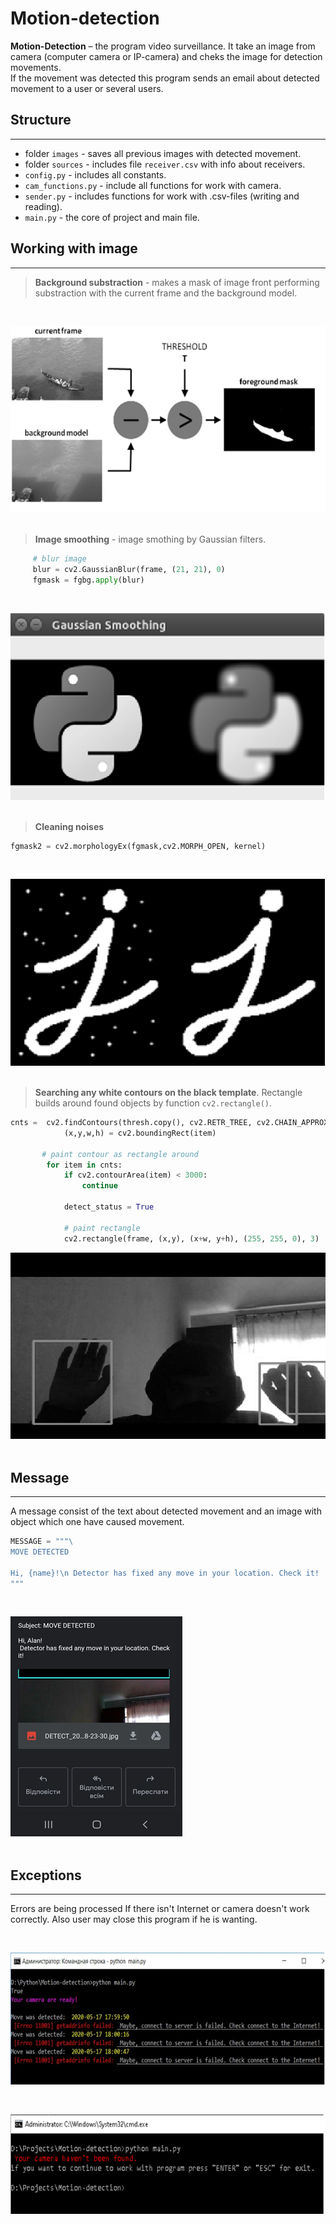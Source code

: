 # Motion-detection

**Motion-Detection** – the program video surveillance. It take an image from camera (computer camera or IP-camera)  and cheks the image for detection movements.<br/> 
If the movement was detected this program sends an email about detected movement to a user or several users.

## Structure
___

+ folder `images` - saves all previous images with detected movement.
+ folder `sources` - includes file `receiver.csv` with info about receivers.
+ `config.py` - includes all constants.
+ `cam_functions.py` - include all functions for work with camera.
+ `sender.py` - includes functions for work with .csv-files (writing and reading).
+ `main.py` - the core of project and main file.

## Working with image
___
> **Background substraction** - makes a mask of image front performing substraction with the current frame and the background model.
<br/>

![](program_pictures/1.png)
<br/><br/>

> **Image smoothing** - image smothing by Gaussian filters.

```python
     # blur image
     blur = cv2.GaussianBlur(frame, (21, 21), 0)
     fgmask = fgbg.apply(blur)

```

<br/>

![](program_pictures/2.png)
<br/><br/>

> **Cleaning noises** 
```python 
fgmask2 = cv2.morphologyEx(fgmask,cv2.MORPH_OPEN, kernel)
```
<br/>

![](program_pictures/3.png)
<br/><br/>

> **Searching any white contours on the black template**. Rectangle builds around found objects by function `cv2.rectangle()`.
```python
cnts =  cv2.findContours(thresh.copy(), cv2.RETR_TREE, cv2.CHAIN_APPROX_SIMPLE)[0]
            (x,y,w,h) = cv2.boundingRect(item)

       # paint contour as rectangle around
        for item in cnts:
            if cv2.contourArea(item) < 3000:
                continue
            
            detect_status = True

            # paint rectangle
            cv2.rectangle(frame, (x,y), (x+w, y+h), (255, 255, 0), 3)
```


![](program_pictures/4.png)
<br/><br/>

## Message 
___
A message consist of the text about detected movement and an image with object which one have caused movement.

```python
MESSAGE = """\
MOVE DETECTED

Hi, {name}!\n Detector has fixed any move in your location. Check it!
"""
```
<br/>

![](program_pictures/5.png)
<br/><br/>

## Exceptions
___
Errors are being processed If there isn't Internet or camera doesn't work correctly. Also user may close this program if he is wanting.

<br/>

![](program_pictures/6.png)

<br/>

![](program_pictures/7.png)

